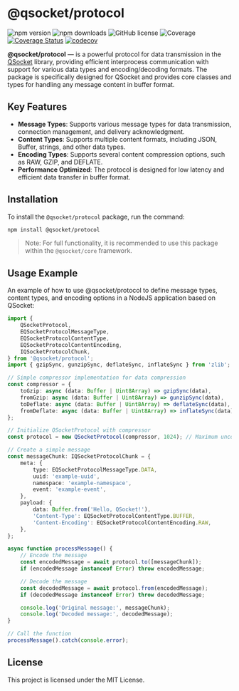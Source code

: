 # @qsocket/protocol

![npm version](https://img.shields.io/npm/v/@qsocket/protocol)
![npm downloads](https://img.shields.io/npm/dm/@qsocket/protocol)
![GitHub license](https://img.shields.io/github/license/qsocket-js/protocol)
![Coverage](./badges/badge-lines.svg)
[![Coverage Status](https://coveralls.io/repos/github/qsocket-js/protocol/badge.svg?branch=main)](https://coveralls.io/github/qsocket-js/protocol?branch=main)
[![codecov](https://codecov.io/gh/qsocket-js/protocol/branch/main/graph/badge.svg)](https://codecov.io/gh/qsocket-js/protocol)

**@qsocket/protocol** — is a powerful protocol for data transmission in the [QSocket](https://www.npmjs.com/package/@qsocket) library, providing efficient interprocess communication with support for various data types and encoding/decoding formats. The package is specifically designed for QSocket and provides core classes and types for handling any message content in buffer format.

## Key Features

- **Message Types**: Supports various message types for data transmission, connection management, and delivery acknowledgment.
- **Content Types**: Supports multiple content formats, including JSON, Buffer, strings, and other data types.
- **Encoding Types**: Supports several content compression options, such as RAW, GZIP, and DEFLATE.
- **Performance Optimized**: The protocol is designed for low latency and efficient data transfer in buffer format.

## Installation

To install the `@qsocket/protocol` package, run the command:

```bash
npm install @qsocket/protocol
```

> Note: For full functionality, it is recommended to use this package within the `@qsocket/core` framework.

## Usage Example

An example of how to use @qsocket/protocol to define message types, content types, and encoding options in a NodeJS application based on QSocket:

```typescript
import {
	QSocketProtocol,
	EQSocketProtocolMessageType,
	EQSocketProtocolContentType,
	EQSocketProtocolContentEncoding,
	IQSocketProtocolChunk,
} from '@qsocket/protocol';
import { gzipSync, gunzipSync, deflateSync, inflateSync } from 'zlib';

// Simple compressor implementation for data compression
const compressor = {
	toGzip: async (data: Buffer | Uint8Array) => gzipSync(data),
	fromGzip: async (data: Buffer | Uint8Array) => gunzipSync(data),
	toDeflate: async (data: Buffer | Uint8Array) => deflateSync(data),
	fromDeflate: async (data: Buffer | Uint8Array) => inflateSync(data),
};

// Initialize QSocketProtocol with compressor
const protocol = new QSocketProtocol(compressor, 1024); // Maximum uncompressed size - 1KB

// Create a simple message
const messageChunk: IQSocketProtocolChunk = {
	meta: {
		type: EQSocketProtocolMessageType.DATA,
		uuid: 'example-uuid',
		namespace: 'example-namespace',
		event: 'example-event',
	},
	payload: {
		data: Buffer.from('Hello, QSocket!'),
		'Content-Type': EQSocketProtocolContentType.BUFFER,
		'Content-Encoding': EQSocketProtocolContentEncoding.RAW,
	},
};

async function processMessage() {
	// Encode the message
	const encodedMessage = await protocol.to([messageChunk]);
	if (encodedMessage instanceof Error) throw encodedMessage;

	// Decode the message
	const decodedMessage = await protocol.from(encodedMessage);
	if (decodedMessage instanceof Error) throw decodedMessage;

	console.log('Original message:', messageChunk);
	console.log('Decoded message:', decodedMessage);
}

// Call the function
processMessage().catch(console.error);
```

## License

This project is licensed under the MIT License.
